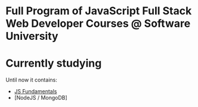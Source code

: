 # Full Program of JavaScript Full Stack Web Developer Courses @ Software University 
# Currently studying

Until now it contains: 
 - [JS Fundamentals]
 - [NodeJS / MongoDB]

[JS Fundamentals]: <https://softuni.bg/courses/javascript-fundamentals>
[NodeJS Open Course]: <https://softuni.bg/courses/mongo-and-node-js>